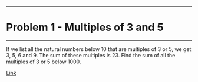 ----------------------------------
# Problem 1 - Multiples of 3 and 5
----------------------------------
If we list all the natural numbers below 10 that are multiples of 3 or 5, we get 3, 5, 6 and 9. The sum of these multiples is 23.
Find the sum of all the multiples of 3 or 5 below 1000.

[Link](https://projecteuler.net/problem=1 "https://projecteuler.net/problem=1")
